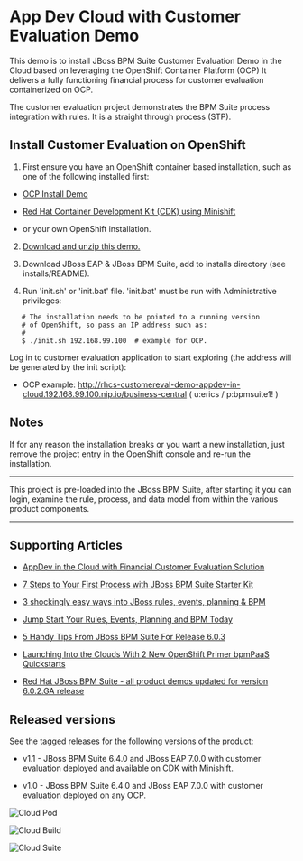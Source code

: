 App Dev Cloud with Customer Evaluation Demo
===========================================
This demo is to install JBoss BPM Suite Customer Evaluation Demo in the Cloud based on leveraging the OpenShift Container Platform (OCP)
It delivers a fully functioning financial process for customer evaluation containerized on OCP.

The customer evaluation project demonstrates the BPM Suite process integration with rules.
It is a straight through process (STP).


Install Customer Evaluation on OpenShift
----------------------------------------
1. First ensure you have an OpenShift container based installation, such as one of the following installed first:

  - [OCP Install Demo](https://github.com/redhatdemocentral/ocp-install-demo)

  - [Red Hat Container Development Kit (CDK) using Minishift](https://developers.redhat.com/products/cdk/overview)

  - or your own OpenShift installation.

2. [Download and unzip this demo.](https://github.com/redhatdemocentral/rhcs-customer-evaluation-demo/archive/master.zip)

3. Download JBoss EAP & JBoss BPM Suite, add to installs directory (see installs/README).

4. Run 'init.sh' or 'init.bat' file. 'init.bat' must be run with Administrative privileges:
```
   # The installation needs to be pointed to a running version
   # of OpenShift, so pass an IP address such as:
   #
   $ ./init.sh 192.168.99.100  # example for OCP.
```

Log in to customer evaluation application to start exploring (the address will be generated by the init script):

  - OCP example: http://rhcs-customereval-demo-appdev-in-cloud.192.168.99.100.nip.io/business-central ( u:erics / p:bpmsuite1! )


Notes
-----

If for any reason the installation breaks or you want a new installation, just remove the project entry in the OpenShift console and re-run the installation.

-----

This project is pre-loaded into the JBoss BPM Suite, after starting it you can login,
examine the rule, process, and data model from within the various product components.

-----


Supporting Articles
-------------------
- [AppDev in the Cloud with Financial Customer Evaluation Solution](http://www.schabell.org/2017/11/appdev-cloud-with-financial-customer-evaluation-solution.html)

- [7 Steps to Your First Process with JBoss BPM Suite Starter	Kit](http://www.schabell.org/2015/08/7-steps-first-process-jboss-bpmsuite-starter-kit.html)

- [3 shockingly easy ways into JBoss rules, events, planning & BPM](http://www.schabell.org/2015/01/3-shockingly-easy-ways-into-jboss-brms-bpmsuite.html)

- [Jump Start Your Rules, Events, Planning and BPM Today](http://www.schabell.org/2014/12/jump-start-rules-events-planning-bpm-today.html)

- [5 Handy Tips From JBoss BPM Suite For Release 6.0.3](http://www.schabell.org/2014/10/5-handy-tips-from-jboss-bpmsuite-release-603.html)

- [Launching Into the Clouds With 2 New OpenShift Primer bpmPaaS Quickstarts](http://www.schabell.org/2014/10/launching-into-clouds-with-2-new-openshift-primer-bpmpaas-quickstarts.html)

- [Red Hat JBoss BPM Suite - all product demos updated for version 6.0.2.GA release](http://www.schabell.org/2014/07/redhat-jboss-bpmsuite-product-demos-6.0.2-updated.html)


Released versions
-----------------
See the tagged releases for the following versions of the product:

- v1.1 - JBoss BPM Suite 6.4.0 and JBoss EAP 7.0.0 with customer evaluation deployed and available on CDK with Minishift.

- v1.0 - JBoss BPM Suite 6.4.0 and JBoss EAP 7.0.0 with customer evaluation deployed on any OCP.

![Cloud Pod](https://raw.githubusercontent.com/redhatdemocentral/rhcs-customer-evaluation-demo/master/docs/demo-images/rhcs-customereval-pod.png)

![Cloud Build](https://raw.githubusercontent.com/redhatdemocentral/rhcs-customer-evaluation-demo/master/docs/demo-images/rhcs-customereval-project.png)

![Cloud Suite](https://raw.githubusercontent.com/redhatdemocentral/rhcs-customer-evaluation-demo/master/docs/demo-images/rhcs-arch.png)

